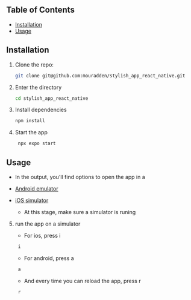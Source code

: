 ## Table of Contents
- [Installation](#Installation)
- [Usage](#usage)


## Installation

1. Clone the repo:
   ```bash
   git clone git@github.com:mouradden/stylish_app_react_native.git

2. Enter the directory

   ```bash
   cd stylish_app_react_native
   ```
3. Install dependencies

   ```bash
   npm install
   ```

4. Start the app

   ```bash
    npx expo start
   ```

## Usage
* In the output, you'll find options to open the app in a

- [Android emulator](https://docs.expo.dev/workflow/android-studio-emulator/)
- [iOS simulator](https://docs.expo.dev/workflow/ios-simulator/)

   * At this stage, make sure a simulator is runing

5. run the app on a simulator

   * For ios, press i
   ```bash
    i
   ```
   * For android, press a
   ```bash
    a
   ```

   * And every time you can reload the app, press r
   ```bash
    r
   ```